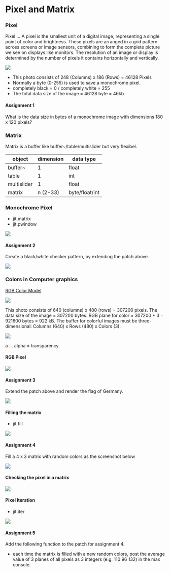 # Pixel and Matrix

### Pixel

Pixel ... A pixel is the smallest unit of a digital image, representing a single point of color and brightness. These pixels are arranged in a grid pattern across screens or image sensors, combining to form the complete picture we see on displays like monitors. The resolution of an image or display is determined by the number of pixels it contains horizontally and vertically.

![](K1/mono.jpg) 

- This photo consists of 248 (Columns) x 186 (Rows) = 46128 Pixels
- Normally a byte (0-255) is used to save a monochrome pixel. 
- completely black = 0 / completely white = 255
- The total data size of the image = 46128 byte = 46kb

#### Assignment 1

What is the data size in bytes of a monochrome image with dimensions 180 x 120 pixels?

### Matrix

Matrix is a buffer like buffer~/table/multislider but very flexibel.

| object      | dimension | data type      |
|-------------|-----------|----------------|
| buffer~     | 1         | float          |
| table       | 1         | int            |
| multislider | 1         | float          |
| matrix      | n (2-33)  | byte/float/int |


### Monochrome Pixel

- jit.matrix
- jit.pwindow

![](K1/1.png)


#### Assignment 2

Create a black/white checker pattern, by extending the patch above.

![](K1/checker.png)

### Colors in Computer graphics

[RGB Color Model ](https://www.w3schools.com/colors/colors_picker.asp)

![](K1/dog.jpg) 

This photo consists of 640 (columns) x 480 (rows) = 307200 pixels.
The data size of the image = 307200 bytes.
RGB plane for color = 307200 * 3 = 921600 bytes =  922 kB.
The buffer for colorful images must be three-dimensional:
Columns (640) x Rows (480) x Colors (3).

![](K1/plane.png)

a ... alpha = transparency

#### RGB Pixel

![](K1/2.png)


#### Assignment 3

Extend the patch above and render the flag of Germany.

![](K1/germany.png)


#### Filling the matrix 

- jit.fill

![](K1/2_fill.png)

#### Assignment 4

Fill a 4 x 3 matrix with random colors as the screenshot below

![](K1/assignment0.png)


#### Checking the pixel in a matrix

![](K1/2_check.png)

#### Pixel Iteration

- jit.iter

![](K1/2_iter.png)

#### Assignment 5

Add the following function to the patch for assignment 4.

- each time the matrix is filled with a new random colors, post the average value of 3 planes of all pixels as 3 integers (e.g. 110 96 132) in the max console.

